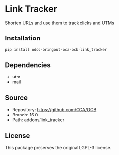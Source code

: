 # Link Tracker


Shorten URLs and use them to track clicks and UTMs


## Installation

```bash
pip install odoo-bringout-oca-ocb-link_tracker
```

## Dependencies

- utm
- mail

## Source

- Repository: https://github.com/OCA/OCB
- Branch: 16.0
- Path: addons/link_tracker

## License

This package preserves the original LGPL-3 license.
